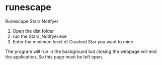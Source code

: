 # runescape
Runescape Stars Notifyer

1. Open the dist folder
2. run the Stars_Notifyer.exe
3. Enter the minimum level of Crashed Star you want to mine

The program will run in the background but closing the webpage will end the application.
So this page must be left open.
